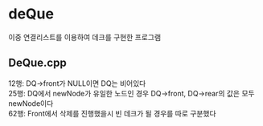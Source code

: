 # deQue
이중 연결리스트를 이용하여 데크를 구현한 프로그램
## DeQue.cpp
12행: DQ->front가 NULL이면 DQ는 비어있다<br>
25행: DQ에서 newNode가 유일한 노드인 경우 DQ->front, DQ->rear의 값은 모두 newNode이다<br>
62행: Front에서 삭제를 진행했을시 빈 데크가 될 경우를 따로 구분했다

